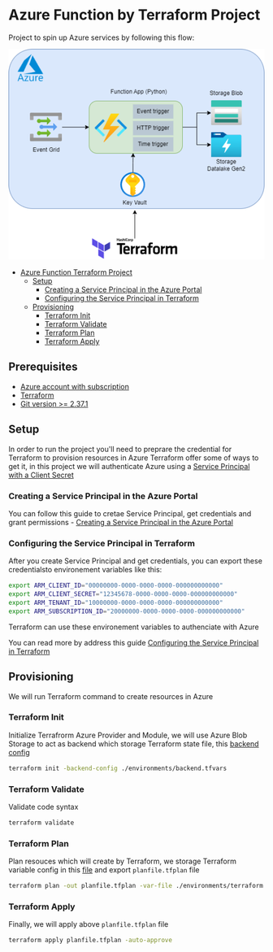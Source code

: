 # Azure Function by Terraform Project

Project to spin up Azure services by following this flow:

![Flow](./assets/flow.png)

- [Azure Function Terraform Project](#azure-function-terraform-project)
  - [Setup](#setup)
    - [Creating a Service Principal in the Azure Portal](#create-service-principal)
    - [Configuring the Service Principal in Terraform](#config-service-princial-in-terraform)
  - [Provisioning](#provisioning)
    - [Terraform Init](#terraform-init)
    - [Terraform Validate](#terraform-validate)
    - [Terraform Plan](#terraform-plan)
    - [Terraform Apply](#terraform-apply)



## Prerequisites

* [Azure account with subscription](https://azure.microsoft.com/en-us/free)
* [Terraform](https://developer.hashicorp.com/terraform/tutorials/aws-get-started/install-cli)
* [Git version >= 2.37.1](https://github.com/git-guides/install-git)

## Setup

In order to run the project you'll need to preprare the credential for Terraform to provision resources in Azure
Terraform offer some of ways to get it, in this project we will authenticate Azure using a [Service Principal with a Client Secret](https://registry.terraform.io/providers/hashicorp/azurerm/latest/docs/guides/service_principal_client_secret)
 
### Creating a Service Principal in the Azure Portal

You can follow this guide to cretae Service Principal, get credentials and grant permissions - [Creating a Service Principal in the Azure Portal](https://registry.terraform.io/providers/hashicorp/azurerm/latest/docs/guides/service_principal_client_secret#creating-a-service-principal-in-the-azure-portal)

### Configuring the Service Principal in Terraform

After you create Service Principal and get credentials, you can export these credentialsto environement variables like this:

```bash
export ARM_CLIENT_ID="00000000-0000-0000-0000-000000000000"
export ARM_CLIENT_SECRET="12345678-0000-0000-0000-000000000000"
export ARM_TENANT_ID="10000000-0000-0000-0000-000000000000"
export ARM_SUBSCRIPTION_ID="20000000-0000-0000-0000-000000000000"
```

Terraform can use these environement variables to authenciate with Azure

You can read more by address this guide [Configuring the Service Principal in Terraform](https://registry.terraform.io/providers/hashicorp/azurerm/latest/docs/guides/service_principal_client_secret#configuring-the-service-principal-in-terraform)


## Provisioning

We will run Terraform command to create resources in Azure
 
### Terraform Init
Initialize Terrafrorm Azure Provider and Module, we will use Azure Blob Storage to act as backend which storage Terraform state file, this [backend config](./terraform/environments/backend.tfvars)

```bash
terraform init -backend-config ./environments/backend.tfvars
```

### Terraform Validate

Validate code syntax

```bash
terraform validate
```

### Terraform Plan

Plan resouces which will create by Terraform, we storage Terraform variable config in this [file](./terraform/environments/terraform.tfvars.json) and export `planfile.tfplan` file

```bash
terraform plan -out planfile.tfplan -var-file ./environments/terraform.tfvars.json
```

### Terraform Apply

Finally, we will apply above `planfile.tfplan` file

```bash
terraform apply planfile.tfplan -auto-approve
```